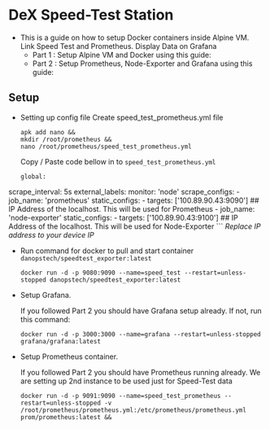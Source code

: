 # DeX Speed-Test Station

* This is a guide on how to setup Docker containers inside Alpine VM. Link Speed Test and Prometheus. Display Data on Grafana
  - Part 1 : Setup Alpine VM and Docker using this guide:
  - Part 2 : Setup Prometheus, Node-Exporter and Grafana using this guide:

## Setup

*	Setting up config file
	Create speed_test_prometheus.yml file
	```
	apk add nano &&
	mkdir /root/prometheus &&
	nano /root/prometheus/speed_test_prometheus.yml
	```
	Copy / Paste code bellow in to `speed_test_prometheus.yml`
	```
	global:
  scrape_interval: 5s
	external_labels:
		monitor: 'node'
scrape_configs:
	- job_name: 'prometheus'
	static_configs:
		- targets: ['100.89.90.43:9090'] ## IP Address of the localhost. This will be used for Prometheus
	- job_name: 'node-exporter'
	static_configs:
		- targets: ['100.89.90.43:9100'] ## IP Address of the localhost. This will be used for Node-Exporter
	```
	*Replace IP address to your device IP*
	
*	Run command for docker to pull and start container `danopstech/speedtest_exporter:latest`
	```
	docker run -d -p 9080:9090 --name=speed_test --restart=unless-stopped danopstech/speedtest_exporter:latest 
	```

*	Setup Grafana.

	If you followed Part 2 you should have Grafana setup already. If not, run this command:
	```
	docker run -d -p 3000:3000 --name=grafana --restart=unless-stopped grafana/grafana:latest
	```

*	Setup Prometheus container.

	If you followed Part 2 you should have Prometheus running already. We are setting up 2nd instance to be used just for Speed-Test data
	```
	docker run -d -p 9091:9090 --name=speed_test_prometheus --restart=unless-stopped -v /root/prometheus/prometheus.yml:/etc/prometheus/prometheus.yml prom/prometheus:latest &&
	```
	